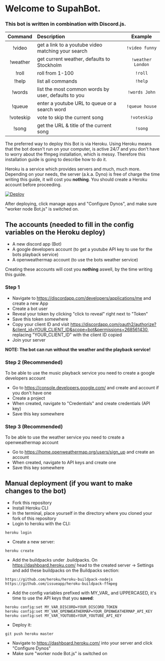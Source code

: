 # Welcome to SupahBot.

### This bot is written in combination with Discord.js.

| Command         | Description                                          | Example           |
| :-------------: |:-----------------------------------------------------| :----------------:|
| !video          | get a link to a youtube video matching your search   | `!video funny`    |
| !weather        | get current weather, defaults to Stockholm           | `!weather London` |
| !roll           | roll from 1-100                                      | `!roll`           |
| !help           | list all commands                                    | `!help`           |
| !words          | list the most common words by user, defaults to you  | `!words John`     |
| !queue          | enter a youtube URL to queue or a search word        | `!queue house`    |
| !voteskip       | vote to skip the current song                        | `!voteskip`       |
| !song           | get the URL & title of the current song              | `!song`           |

The preferred way to deploy this Bot is via Heroku. Using Heroku means that the bot doesn't run on your computer,
is active 24/7 and you don't have to worry about the ffmpeg installation, which is messy. Therefore this installation guide is
going to describe how to do it.

Heroku is a service which provides servers and much, much more. Depending on your needs, the server (a.k.a. Dyno)
is free of charge the time writing this guide, it will cost you **nothing**. You should create a Heroku account before proceeding.

[![Deploy](https://www.herokucdn.com/deploy/button.png)](https://heroku.com/deploy?template=https://github.com/razum90/SupahBot/tree/master)

After deploying, click manage apps and "Configure Dynos", and make sure "worker node Bot.js" is switched on.

## The accounts (needed to fill in the config variables on the Heroku deploy)
- A new discord app (Bot)
- A google developers account (to get a youtube API key to use for the bots playback service)
- A openweathermap account (to use the bots weather service)

Creating these accounts will cost you **nothing** aswell, by the time writing this guide.

### Step 1
- Navigate to https://discordapp.com/developers/applications/me and create a new App
- Create a bot user
- Reveal your token by clicking "click to reveal" right next to "Token"
- Save this token somewhere
- Copy your client ID and visit https://discordapp.com/oauth2/authorize?&client_id=YOUR_CLIENT_ID&scope=bot&permissions=268561430,
  replacing "YOUR_CLIENT_ID" with the client ID copied
- Join your server

**NOTE: The bot can run without the weather and the playback service!**

### Step 2 (Recommended)
To be able to use the music playback service you need to create a google developers account
- Go to https://console.developers.google.com/ and create and account if you don't have one
- Create a project
- When created, navigate to "Credentials" and create credentials (API key)
- Save this key somewhere

### Step 3 (Recommended)
To be able to use the weather service you need to create a openweathermap account
- Go to https://home.openweathermap.org/users/sign_up and create an account
- When created, navigate to API keys and create one
- Save this key somewhere

## Manual deployment (if you want to make changes to the bot)
- Fork this repository
- Install Heroku CLI
- In the terminal, place yourself in the directory where you cloned your fork of this repository
- Login to heroku with the CLI:
```
heroku login
```
- Create a new server:
```
heroku create
```
- Add the buildpacks under .buildpacks. On https://dashboard.heroku.com/ head to the created server ->
Settings and add these buildpacks on the Buildpacks section:
```
https://github.com/heroku/heroku-buildpack-nodejs
https://github.com/issueapp/heroku-buildpack-ffmpeg
```
- Add the config variables prefixed with MY_VAR_ and UPPERCASED, it's time to use
the API keys that you **saved**:
```
heroku config:set MY_VAR_DISCORD=YOUR_DISCORD_TOKEN
heroku config:set MY_VAR_OPENWEATHERMAP=YOUR_OPENWEATHERMAP_API_KEY
heroku config:set MY_VAR_YOUTUBE=YOUR_YOUTUBE_API_KEY
```
- Deploy it:
```
git push heroku master
```
- Navigate to https://dashboard.heroku.com/ into your server and click "Configure Dynos"
- Make sure "worker node Bot.js" is switched on
